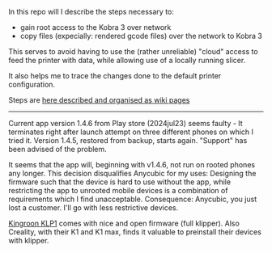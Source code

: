 In this repo will I describe the steps necessary to:
 - gain root access to the Kobra 3 over network
 - copy files (expecially: rendered gcode files) over the network to Kobra 3

This serves to avoid having to use the (rather unreliable) "cloud" access to feed
the printer with data, while allowing use of a locally running slicer.

It also helps me to trace the changes done to the default printer configuration.

Steps are [here described and organised as wiki pages](https://github.com/Bushmills/Anycubic-Kobra-3-rooted/wiki/Top)

----

Current app version 1.4.6 from Play store (2024jul23) seems faulty - It terminates right after launch attempt on three different phones on which I tried it. Version 1.4.5, restored from backup, starts again. "Support" has been advised of the problem.

It seems that the app will, beginning with v1.4.6, not run on rooted phones any longer. This decision disqualifies Anycubic for my uses: Designing the firmware such that the device is hard to use without the app, while restricting the app to unrooted mobile devices is a combination of requirements which I find unacceptable.
Consequence: Anycubic, you just lost a customer. I'll go with less restrictive devices.

[Kingroon KLP1](https://github.com/Bushmills/Kingroon-KLP1-rooted/wiki) comes with nice and open firmware (full klipper). Also Creality, with their K1 and K1 max, finds it valuable to preinstall their devices with klipper.
